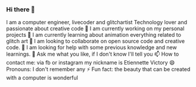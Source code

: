 ### Hi there 👋

<!--
**Etiennette/Etiennette** is a ✨ _special_ ✨ repository because its `README.md` (this file) appears on your GitHub profile.

Here are some ideas to get you started:

- 🔭 I’m currently working on ...
- 🌱 I’m currently learning ...
- 👯 I’m looking to collaborate on ...
- 🤔 I’m looking for help with ...
- 💬 Ask me about ...
- 📫 How to reach me: ...
- 😄 Pronouns: ...
- ⚡ Fun fact: ...
-->

I am a computer engineer, livecoder and glitchartist
Technology lover and passionate about creative code
🔭 I am currently working on my personal projects
🌱 I am currently learning about animation everything related to glitch art
👯 I am looking to collaborate on open source code and creative code.
🤔 I am looking for help with some previous knowledge and new learnings.
💬 Ask me what you like, if I don't know I'll tell you
📫 How to contact me: via fb or instagram my nickname is Etiennette Victory
😄 Pronouns: I don't remember any
⚡ Fun fact: the beauty that can be created with a computer is wonderful
